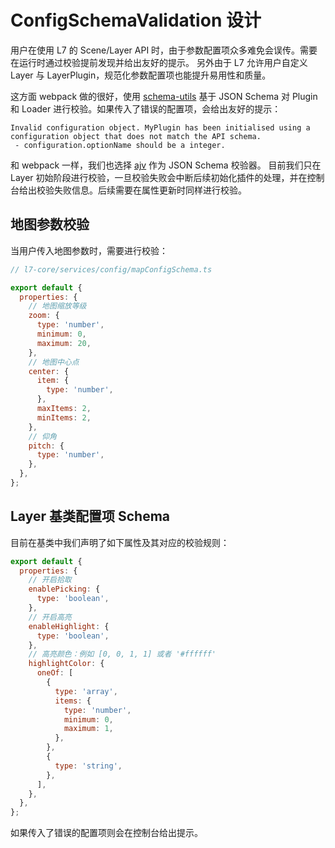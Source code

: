 # ConfigSchemaValidation 设计

用户在使用 L7 的 Scene/Layer API 时，由于参数配置项众多难免会误传。需要在运行时通过校验提前发现并给出友好的提示。
另外由于 L7 允许用户自定义 Layer 与 LayerPlugin，规范化参数配置项也能提升易用性和质量。

这方面 webpack 做的很好，使用 [schema-utils](https://github.com/webpack/schema-utils) 基于 JSON Schema 对 Plugin 和 Loader 进行校验。如果传入了错误的配置项，会给出友好的提示：

```
Invalid configuration object. MyPlugin has been initialised using a configuration object that does not match the API schema.
 - configuration.optionName should be a integer.
```

和 webpack 一样，我们也选择 [ajv](https://github.com/epoberezkin/ajv) 作为 JSON Schema 校验器。
目前我们只在 Layer 初始阶段进行校验，一旦校验失败会中断后续初始化插件的处理，并在控制台给出校验失败信息。后续需要在属性更新时同样进行校验。

## 地图参数校验

当用户传入地图参数时，需要进行校验：

```javascript
// l7-core/services/config/mapConfigSchema.ts

export default {
  properties: {
    // 地图缩放等级
    zoom: {
      type: 'number',
      minimum: 0,
      maximum: 20,
    },
    // 地图中心点
    center: {
      item: {
        type: 'number',
      },
      maxItems: 2,
      minItems: 2,
    },
    // 仰角
    pitch: {
      type: 'number',
    },
  },
};
```

## Layer 基类配置项 Schema

目前在基类中我们声明了如下属性及其对应的校验规则：

```javascript
export default {
  properties: {
    // 开启拾取
    enablePicking: {
      type: 'boolean',
    },
    // 开启高亮
    enableHighlight: {
      type: 'boolean',
    },
    // 高亮颜色：例如 [0, 0, 1, 1] 或者 '#ffffff'
    highlightColor: {
      oneOf: [
        {
          type: 'array',
          items: {
            type: 'number',
            minimum: 0,
            maximum: 1,
          },
        },
        {
          type: 'string',
        },
      ],
    },
  },
};
```

如果传入了错误的配置项则会在控制台给出提示。
